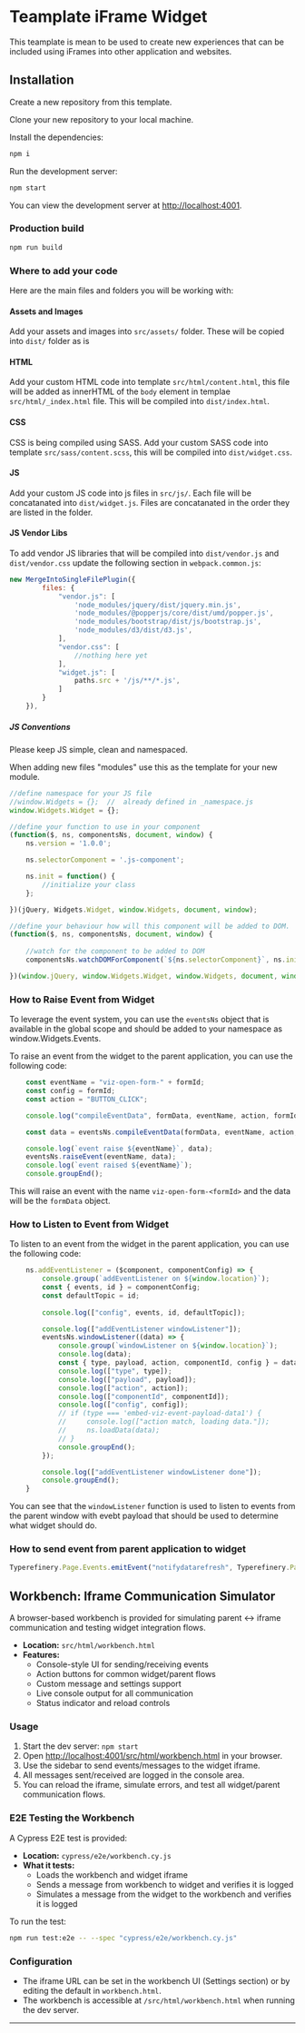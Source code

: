 # Teamplate iFrame Widget

This teamplate is mean to be used to create new experiences that can be included using iFrames into other application and websites.

## Installation

Create a new repository from this template.

Clone your new repository to your local machine.

Install the dependencies:

```bash
npm i
```

Run the development server:

```bash
npm start
```

You can view the development server at [http://localhost:4001](http://localhost:4001).

### Production build

```bash
npm run build
```

### Where to add your code

Here are the main files and folders you will be working with:

#### Assets and Images

Add your assets and images into `src/assets/` folder. These will be copied into `dist/` folder as is

#### HTML

Add your custom HTML code into template `src/html/content.html`, this file will be added as innerHTML of the `body` element in templae `src/html/_index.html` file. This will be compiled into `dist/index.html`.

#### CSS

CSS is being compiled using SASS. Add your custom SASS code into template `src/sass/content.scss`, this will be compiled into `dist/widget.css`.

#### JS

Add your custom JS code into js files in `src/js/`. Each file will be concatanated into `dist/widget.js`. Files are concatanated in the order they are listed in the folder.

#### JS Vendor Libs

To add vendor JS libraries that will be compiled into `dist/vendor.js` and `dist/vendor.css` update the following section in `webpack.common.js`:

```javascript
new MergeIntoSingleFilePlugin({
        files: {
            "vendor.js": [
                'node_modules/jquery/dist/jquery.min.js',
                'node_modules/@popperjs/core/dist/umd/popper.js',
                'node_modules/bootstrap/dist/js/bootstrap.js',
                'node_modules/d3/dist/d3.js',
            ],
            "vendor.css": [
                //nothing here yet
            ],
            "widget.js": [
                paths.src + '/js/**/*.js',
            ]
        }
    }),

```

##### JS Conventions

Please keep JS simple, clean and namespaced.

When adding new files "modules" use this as the template for your new module.

```javascript
//define namespace for your JS file
//window.Widgets = {};  //  already defined in _namespace.js
window.Widgets.Widget = {};

//define your function to use in your component
(function($, ns, componentsNs, document, window) {
    ns.version = '1.0.0';

    ns.selectorComponent = '.js-component';

    ns.init = function() {
        //initialize your class
    };

})(jQuery, Widgets.Widget, window.Widgets, document, window);

//define your behaviour how will this component will be added to DOM.
(function($, ns, componentsNs, document, window) {
    
    //watch for the component to be added to DOM
    componentsNs.watchDOMForComponent(`${ns.selectorComponent}`, ns.init);

})(window.jQuery, window.Widgets.Widget, window.Widgets, document, window);

```

### How to Raise Event from Widget

To leverage the event system, you can use the `eventsNs` object that is available in the global scope and should be added to your namespace as window.Widgets.Events.

To raise an event from the widget to the parent application, you can use the following code:

```javascript
    const eventName = "viz-open-form-" + formId;
    const config = formId;
    const action = "BUTTON_CLICK";

    console.log("compileEventData", formData, eventName, action, formId, config);

    const data = eventsNs.compileEventData(formData, eventName, action, formId, config);

    console.log(`event raise ${eventName}`, data);
    eventsNs.raiseEvent(eventName, data);
    console.log(`event raised ${eventName}`);
    console.groupEnd();
```

This will raise an event with the name `viz-open-form-<formId>` and the data will be the `formData` object.

### How to Listen to Event from Widget

To listen to an event from the widget in the parent application, you can use the following code:

```javascript
    ns.addEventListener = ($component, componentConfig) => {
        console.group(`addEventListener on ${window.location}`);
        const { events, id } = componentConfig;
        const defaultTopic = id;
  
        console.log(["config", events, id, defaultTopic]);

        console.log(["addEventListener windowListener"]);
        eventsNs.windowListener((data) => {
            console.group(`windowListener on ${window.location}`);
            console.log(data);
            const { type, payload, action, componentId, config } = data;
            console.log(["type", type]);
            console.log(["payload", payload]);
            console.log(["action", action]);
            console.log(["componentId", componentId]);
            console.log(["config", config]);
            // if (type === 'embed-viz-event-payload-data1') {
            //     console.log(["action match, loading data."]);
            //     ns.loadData(data);
            // }
            console.groupEnd();
        });

        console.log(["addEventListener windowListener done"]);
        console.groupEnd();
    }
```

You can see that the `windowListener` function is used to listen to events from the parent window with evebt payload that should be used to determine what widget should do.

### How to send event from parent application to widget

```javascript
Typerefinery.Page.Events.emitEvent("notifydatarefresh", Typerefinery.Page.Events.compileEventData({}, "notifydatarefresh", "DATA_REFRESH", "notifydatarefresh", null));
```

## Workbench: Iframe Communication Simulator

A browser-based workbench is provided for simulating parent <-> iframe communication and testing widget integration flows.

- **Location:** `src/html/workbench.html`
- **Features:**
  - Console-style UI for sending/receiving events
  - Action buttons for common widget/parent flows
  - Custom message and settings support
  - Live console output for all communication
  - Status indicator and reload controls

### Usage

1. Start the dev server: `npm start`
2. Open [http://localhost:4001/src/html/workbench.html](http://localhost:4001/src/html/workbench.html) in your browser.
3. Use the sidebar to send events/messages to the widget iframe.
4. All messages sent/received are logged in the console area.
5. You can reload the iframe, simulate errors, and test all widget/parent communication flows.

### E2E Testing the Workbench

A Cypress E2E test is provided:

- **Location:** `cypress/e2e/workbench.cy.js`
- **What it tests:**
  - Loads the workbench and widget iframe
  - Sends a message from workbench to widget and verifies it is logged
  - Simulates a message from the widget to the workbench and verifies it is logged

To run the test:

```bash
npm run test:e2e -- --spec "cypress/e2e/workbench.cy.js"
```

### Configuration

- The iframe URL can be set in the workbench UI (Settings section) or by editing the default in `workbench.html`.
- The workbench is accessible at `/src/html/workbench.html` when running the dev server.

---
